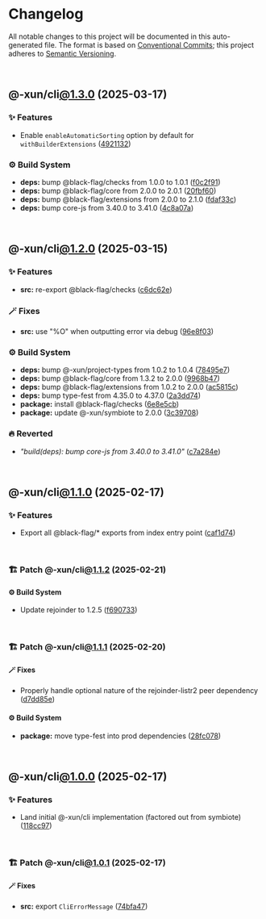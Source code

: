 # Changelog

All notable changes to this project will be documented in this auto-generated
file. The format is based on [Conventional Commits][1];
this project adheres to [Semantic Versioning][2].

<br />

## @-xun/cli[@1.3.0][3] (2025-03-17)

### ✨ Features

- Enable `enableAutomaticSorting` option by default for `withBuilderExtensions` ([4921132][4])

### ⚙️ Build System

- **deps:** bump @black-flag/checks from 1.0.0 to 1.0.1 ([f0c2f91][5])
- **deps:** bump @black-flag/core from 2.0.0 to 2.0.1 ([20fbf60][6])
- **deps:** bump @black-flag/extensions from 2.0.0 to 2.1.0 ([fdaf33c][7])
- **deps:** bump core-js from 3.40.0 to 3.41.0 ([4c8a07a][8])

<br />

## @-xun/cli[@1.2.0][9] (2025-03-15)

### ✨ Features

- **src:** re-export @black-flag/checks ([c6dc62e][10])

### 🪄 Fixes

- **src:** use "%O" when outputting error via debug ([96e8f03][11])

### ⚙️ Build System

- **deps:** bump @-xun/project-types from 1.0.2 to 1.0.4 ([78495e7][12])
- **deps:** bump @black-flag/core from 1.3.2 to 2.0.0 ([9968b47][13])
- **deps:** bump @black-flag/extensions from 1.0.2 to 2.0.0 ([ac5815c][14])
- **deps:** bump type-fest from 4.35.0 to 4.37.0 ([2a3dd74][15])
- **package:** install @black-flag/checks ([6e8e5cb][16])
- **package:** update @-xun/symbiote to 2.0.0 ([3c39708][17])

### 🔥 Reverted

- _"build(deps): bump core-js from 3.40.0 to 3.41.0"_ ([c7a284e][18])

<br />

## @-xun/cli[@1.1.0][19] (2025-02-17)

### ✨ Features

- Export all @black-flag/\* exports from index entry point ([caf1d74][20])

<br />

### 🏗️ Patch @-xun/cli[@1.1.2][21] (2025-02-21)

#### ⚙️ Build System

- Update rejoinder to 1.2.5 ([f690733][22])

<br />

### 🏗️ Patch @-xun/cli[@1.1.1][23] (2025-02-20)

#### 🪄 Fixes

- Properly handle optional nature of the rejoinder-listr2 peer dependency ([d7dd85e][24])

#### ⚙️ Build System

- **package:** move type-fest into prod dependencies ([28fc078][25])

<br />

## @-xun/cli[@1.0.0][26] (2025-02-17)

### ✨ Features

- Land initial @-xun/cli implementation (factored out from symbiote) ([118cc97][27])

<br />

### 🏗️ Patch @-xun/cli[@1.0.1][28] (2025-02-17)

#### 🪄 Fixes

- **src:** export `CliErrorMessage` ([74bfa47][29])

[1]: https://conventionalcommits.org
[2]: https://semver.org
[3]: https://github.com/Xunnamius/cli-utils/compare/@-xun/cli@1.2.0...@-xun/cli@1.3.0
[4]: https://github.com/Xunnamius/cli-utils/commit/492113245a1cddd75b67bff429c0a7ee0f3d224a
[5]: https://github.com/Xunnamius/cli-utils/commit/f0c2f916e11660cbfab0e6fdc410985d8b0697bf
[6]: https://github.com/Xunnamius/cli-utils/commit/20fbf60dc8093bd60d27900c5c8fa429ecf8ee4b
[7]: https://github.com/Xunnamius/cli-utils/commit/fdaf33ca37f258d35cea45a4cbf82bc7c1652626
[8]: https://github.com/Xunnamius/cli-utils/commit/4c8a07a3253b8e71eea735d96e170fe64b5f2b35
[9]: https://github.com/Xunnamius/cli-utils/compare/@-xun/cli@1.1.2...@-xun/cli@1.2.0
[10]: https://github.com/Xunnamius/cli-utils/commit/c6dc62e050d1e4ac974e25c076edd1a80c46e054
[11]: https://github.com/Xunnamius/cli-utils/commit/96e8f03b6fb4a27d95c08826e8a2d8f1a4284d73
[12]: https://github.com/Xunnamius/cli-utils/commit/78495e7368132959edf4f56e98ce96602c8800c3
[13]: https://github.com/Xunnamius/cli-utils/commit/9968b472b02b16c69dbc5e2ae48ea3dc823de08f
[14]: https://github.com/Xunnamius/cli-utils/commit/ac5815c79558c732596e659d6cc4f8da157a3575
[15]: https://github.com/Xunnamius/cli-utils/commit/2a3dd74ee54a0ee76b49abb38929102e5cb0c0e3
[16]: https://github.com/Xunnamius/cli-utils/commit/6e8e5cb5235f6adf38b44ca6907e4e1ccab05d85
[17]: https://github.com/Xunnamius/cli-utils/commit/3c397089709d86ee446d9bdacaa019e22675c8ab
[18]: https://github.com/Xunnamius/cli-utils/commit/c7a284e51ef5349c2f43c26fe07feb15a870a5a3
[19]: https://github.com/Xunnamius/cli-utils/compare/@-xun/cli@1.0.1...@-xun/cli@1.1.0
[20]: https://github.com/Xunnamius/cli-utils/commit/caf1d74e366c1a64e9bac76fadfeeb54b974c17e
[21]: https://github.com/Xunnamius/cli-utils/compare/@-xun/cli@1.1.1...@-xun/cli@1.1.2
[22]: https://github.com/Xunnamius/cli-utils/commit/f690733445198491a679d615c5aa719695b3fda3
[23]: https://github.com/Xunnamius/cli-utils/compare/@-xun/cli@1.1.0...@-xun/cli@1.1.1
[24]: https://github.com/Xunnamius/cli-utils/commit/d7dd85e25599a2735f7dfb4b141e117f83dc5bbd
[25]: https://github.com/Xunnamius/cli-utils/commit/28fc0782adb521af45732407f4551061bcd3f770
[26]: https://github.com/Xunnamius/cli-utils/compare/118cc97de27374bcd26e43f836c2d837aa9f46f4...@-xun/cli@1.0.0
[27]: https://github.com/Xunnamius/cli-utils/commit/118cc97de27374bcd26e43f836c2d837aa9f46f4
[28]: https://github.com/Xunnamius/cli-utils/compare/@-xun/cli@1.0.0...@-xun/cli@1.0.1
[29]: https://github.com/Xunnamius/cli-utils/commit/74bfa47fc80f4ebda9a4e0fb9b2b0d112ef3baed
